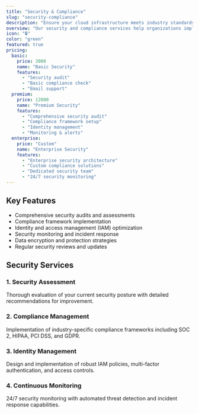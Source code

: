 ```yaml
---
title: "Security & Compliance"
slug: "security-compliance"
description: "Ensure your cloud infrastructure meets industry standards and regulations."
overview: "Our security and compliance services help organizations implement robust security frameworks and meet regulatory requirements in AWS. We provide comprehensive security assessments, compliance audits, and ongoing security management."
icon: "🔒"
color: "green"
featured: true
pricing:
  basic:
    price: 3000
    name: "Basic Security"
    features:
      - "Security audit"
      - "Basic compliance check"
      - "Email support"
  premium:
    price: 12000
    name: "Premium Security"
    features:
      - "Comprehensive security audit"
      - "Compliance framework setup"
      - "Identity management"
      - "Monitoring & alerts"
  enterprise:
    price: "Custom"
    name: "Enterprise Security"
    features:
      - "Enterprise security architecture"
      - "Custom compliance solutions"
      - "Dedicated security team"
      - "24/7 security monitoring"
---
```


## Key Features

- Comprehensive security audits and assessments
- Compliance framework implementation
- Identity and access management (IAM) optimization
- Security monitoring and incident response
- Data encryption and protection strategies
- Regular security reviews and updates

## Security Services

### 1. Security Assessment
Thorough evaluation of your current security posture with detailed recommendations for improvement.

### 2. Compliance Management
Implementation of industry-specific compliance frameworks including SOC 2, HIPAA, PCI DSS, and GDPR.

### 3. Identity Management
Design and implementation of robust IAM policies, multi-factor authentication, and access controls.

### 4. Continuous Monitoring
24/7 security monitoring with automated threat detection and incident response capabilities.
